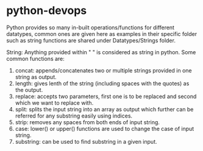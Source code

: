 # python-devops

Python provides so many in-built operations/functions for different datatypes, common ones are given here as examples in their specific folder such as string functions are shared under Datatypes/Strings folder.

String: Anything provided within " " is considered as string in python. Some common functions are:
1. concat: appends/concatenates two or multiple strings provided in one string as output.
2. length: gives lenth of the string (including spaces with the quotes) as the output.
3. replace: accepts two parameters, first one is to be replaced and second which we want to replace with.
4. split: splits the input string into an array as output which further can be referred for any substring easily using indices. 
5. strip: removes any spaces from both ends of input string.
6. case: lower() or upper() functions are used to change the case of input string.
7. substring: can be used to find substring in a given input.